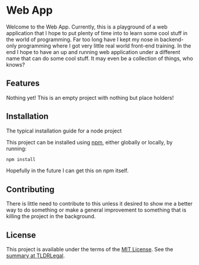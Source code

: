 Web App
================

Welcome to the Web App. Currently, this is a playground of a web application that I 
hope to put plenty of time into to learn some cool stuff in the world of programming.
Far too long have I kept my nose in backend-only programming where I got very little
real world front-end training. In the end I hope to have an up and running 
web application under a different name that can do some cool stuff. It may
even be a collection of things, who knows?



## Features

Nothing yet! This is an empty project with nothing but place holders!


## Installation
The typical installation guide for a node project

This project can be
installed using [npm](https://www.npmjs.com/), either globally or locally, by
running:

```sh
npm install 
```

Hopefully in the future I can get this on npm itself.

## Contributing

There is little need to contribute to this unless it desired to show me
a better way to do something or make a general improvement to something 
that is killing the project in the background. 

## License

This project is available under the terms of the [MIT License](LICENSE.txt).
See the [summary at TLDRLegal](https://tldrlegal.com/license/mit-license).